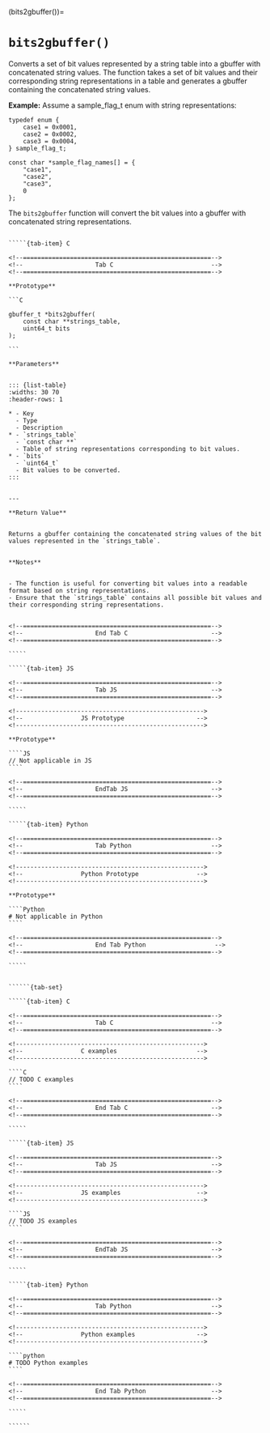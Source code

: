 <!-- ============================================================== -->
(bits2gbuffer())=
# `bits2gbuffer()`
<!-- ============================================================== -->


Converts a set of bit values represented by a string table into a gbuffer with concatenated string values. The function takes a set of bit values and their corresponding string representations in a table and generates a gbuffer containing the concatenated string values.

**Example:**
Assume a sample_flag_t enum with string representations:
```
typedef enum {
    case1 = 0x0001,
    case2 = 0x0002,
    case3 = 0x0004,
} sample_flag_t;

const char *sample_flag_names[] = {
    "case1",
    "case2",
    "case3",
    0
};
```
The `bits2gbuffer` function will convert the bit values into a gbuffer with concatenated string representations.


<!------------------------------------------------------------>
<!--                    Prototypes                          -->
<!------------------------------------------------------------>

``````{tab-set}

`````{tab-item} C

<!--====================================================-->
<!--                    Tab C                           -->
<!--====================================================-->

**Prototype**

```C

gbuffer_t *bits2gbuffer(
    const char **strings_table,
    uint64_t bits
);

```

**Parameters**


::: {list-table}
:widths: 30 70
:header-rows: 1

* - Key
  - Type
  - Description
* - `strings_table`
  - `const char **`
  - Table of string representations corresponding to bit values.
* - `bits`
  - `uint64_t`
  - Bit values to be converted.
:::


---

**Return Value**


Returns a gbuffer containing the concatenated string values of the bit values represented in the `strings_table`.


**Notes**


- The function is useful for converting bit values into a readable format based on string representations.
- Ensure that the `strings_table` contains all possible bit values and their corresponding string representations.


<!--====================================================-->
<!--                    End Tab C                       -->
<!--====================================================-->

`````

`````{tab-item} JS

<!--====================================================-->
<!--                    Tab JS                          -->
<!--====================================================-->

<!---------------------------------------------------->
<!--                JS Prototype                    -->
<!---------------------------------------------------->

**Prototype**

````JS
// Not applicable in JS
````

<!--====================================================-->
<!--                    EndTab JS                       -->
<!--====================================================-->

`````

`````{tab-item} Python

<!--====================================================-->
<!--                    Tab Python                      -->
<!--====================================================-->

<!---------------------------------------------------->
<!--                Python Prototype                -->
<!---------------------------------------------------->

**Prototype**

````Python
# Not applicable in Python
````

<!--====================================================-->
<!--                    End Tab Python                   -->
<!--====================================================-->

`````

``````

<!------------------------------------------------------------>
<!--                    Examples                            -->
<!------------------------------------------------------------>

```````{dropdown} Examples

``````{tab-set}

`````{tab-item} C

<!--====================================================-->
<!--                    Tab C                           -->
<!--====================================================-->

<!---------------------------------------------------->
<!--                C examples                      -->
<!---------------------------------------------------->

````C
// TODO C examples
````

<!--====================================================-->
<!--                    End Tab C                       -->
<!--====================================================-->

`````

`````{tab-item} JS

<!--====================================================-->
<!--                    Tab JS                          -->
<!--====================================================-->

<!---------------------------------------------------->
<!--                JS examples                     -->
<!---------------------------------------------------->

````JS
// TODO JS examples
````

<!--====================================================-->
<!--                    EndTab JS                       -->
<!--====================================================-->

`````

`````{tab-item} Python

<!--====================================================-->
<!--                    Tab Python                      -->
<!--====================================================-->

<!---------------------------------------------------->
<!--                Python examples                 -->
<!---------------------------------------------------->

````python
# TODO Python examples
````

<!--====================================================-->
<!--                    End Tab Python                  -->
<!--====================================================-->

`````

``````

```````

